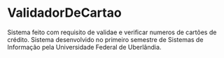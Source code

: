 # ValidadorDeCartao
Sistema feito com requisito de validae e verificar numeros de cartões de crédito. Sistema desenvolvido no primeiro semestre de Sistemas de Informação pela Universidade Federal de Uberlândia.
